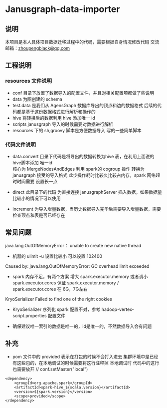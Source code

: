 # Janusgraph-data-importer

## 说明
本项目是本人具体项目数据迁移过程中的代码，需要根据自身情况修改代码
交流邮箱：zhoupengblack@qq.com

## 工程说明

### resources 文件说明
* conf 目录下放置了数据导入的配置文件，并且对相关配置项都做了些说明   
* data 为图创建的 schema  
* test.data 是我们从 AgensGraph 数据库导出的顶点和边的数据格式 后续的代码都是基于这份数据格式进行解析和操作的    
* hive 将转换后的数据利用 hive 添加唯一 id  
* scripts janusgraph 导入的时候需要对数据进行解析    
* resources 下的 sh,groovy 脚本是方便数据导入 写的一些简单脚本    


### 代码文件说明
* data.convert 目录下代码是将导出的数据转换为hive 表，在利用上面说的hive脚本添加 唯一id  
核心为 MergeNodesAndEdges 利用 spark的 cogroup 操作 转换为 janusgraph 接受的导入格式
此步操作耗时比较久比较占内存，spark 网络超时时间需要 设置长一点

* direct 此目录下的代码 为直接连接 janusgraphServer 插入数据。如果数据量比较小的情况下可以使用

* increment 为导入增量数据，当历史数据导入完毕后需要导入增量数据，需要检查顶点和表是否已经存在


## 常见问题
java.lang.OutOfMemoryError： unable to create new native thread
* 机器的 ulimit -u 设置比较小 可以设置 102400

Caused by: java.lang.OutOfMemoryError: GC overhead limit exceeded
* spark 内存不足，有两个方案 增大 spark.executor.memory 或者调小  spark.executor.cores
保证 spark.executor.memory / spark.executor.cores 在 6G，7G左右

KryoSerializer Failed to find one of the right cookies
* KryoSerializer 序列化 spark 配置不对，参考 hadoop-vertex-script.properties 配置文件

* 确保建议唯一索引的数据是唯一的，id是唯一的，不然数据导入会有问题


## 补充
* pom 文件中的   <scope>provided</scope> 表示在打包的时候不会打入进去
集群环境中是已经有这些包的，在本地调试的时候需要将这行注释掉
本地调试时 代码中的这行也需要放开 //    conf.setMaster("local")
```
<dependency>
    <groupId>org.apache.spark</groupId>
    <artifactId>spark-hive_${scala.version}</artifactId>
    <version>${spark.version}</version>
    <scope>provided</scope>
</dependency>
```


     
